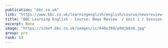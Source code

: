 ```yaml
---
publication: "bbc.co.uk"
link: "https://www.bbc.co.uk/learningenglish/english/course/newsreview-2022/unit-1/session-46"
title: "BBC Learning English - Course: News Review  / Unit 1 / Session 46 / Activity 1"
excerpt: None
image: "https://ichef.bbc.co.uk/images/ic/640x360/p0djb8z6.jpg"
group: pro
rank: 19
---
```

